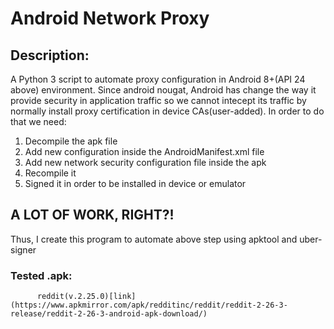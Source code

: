 # Android Network Proxy
## Description:
A Python 3 script to automate proxy configuration in Android 8+(API 24 above) environment. Since android nougat, Android has change the way it provide security in application traffic so we cannot intecept its traffic by normally install proxy certification in device CAs(user-added). In order to do that we need:  
1. Decompile the apk file  
2. Add new configuration inside the AndroidManifest.xml file  
3. Add new network security configuration file inside the apk  
4. Recompile it  
5. Signed it in order to be installed in device or emulator  

## A LOT OF WORK, RIGHT?!  
  
Thus, I create this program to automate above step using apktool and uber-signer 

### Tested .apk:
          reddit(v.2.25.0)[link] (https://www.apkmirror.com/apk/redditinc/reddit/reddit-2-26-3-release/reddit-2-26-3-android-apk-download/)
